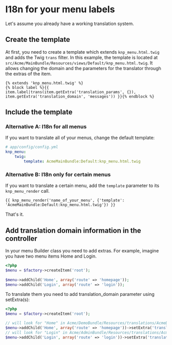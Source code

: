 I18n for your menu labels
=========================

Let's assume you already have a working translation system.

## Create the template

At first, you need to create a template which extends `knp_menu.html.twig`
and adds the Twig `trans` filter. In this example, the template is located
at `src/Acme/MainBundle/Resources/views/Default/knp_menu.html.twig`. It allows
changing the domain and the parameters for the translator through the extras
of the item.

```jinja
{% extends 'knp_menu.html.twig' %}
{% block label %}{{ item.label|trans(item.getExtra('translation_params', {}), item.getExtra('translation_domain', 'messages')) }}{% endblock %}
```

## Include the template

### Alternative A: I18n for all menus

If you want to translate all of your menus, change the default template:

```yaml
# app/config/config.yml
knp_menu:
    twig:
        template: AcmeMainBundle:Default:knp_menu.html.twig
```

### Alternative B: I18n only for certain menus

If you want to translate a certain menu, add the `template` parameter to
its `knp_menu_render` call.

```jinja
{{ knp_menu_render('name_of_your_menu', {'template': 'AcmeMainBundle:Default:knp_menu.html.twig'}) }}
```

That's it.

## Add translation domain information in the controller

In your menu Builder class you need to add extras. For example, imagine you have two menu items Home and Login.

```php
<?php
$menu = $factory->createItem('root');
        
$menu->addChild('Home', array('route' => 'homepage'));        
$menu->addChild('Login', array('route' => 'login'));
```

To translate them you need to add translation_domain parameter using setExtra(s):

```php
<?php
$menu = $factory->createItem('root');

// will look for "Home" in Acme/DemoBundle/Resources/translations/AcmeDemoBundle.locale.yml
$menu->addChild('Home', array('route' => 'homepage'))->setExtra('translation_domain', 'AcmeDemoBundle'); 
// will look for "Login" in Acme/AdminBundle/Resources/translations/AcmeAdminBundle.locale.yml      
$menu->addChild('Login', array('route' => 'login'))->setExtra('translation_domain', 'AcmeLoginBundle');
```
